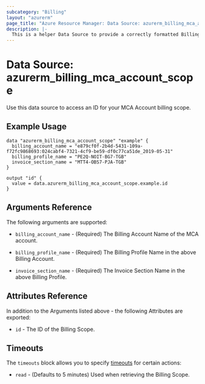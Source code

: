 ```yaml
---
subcategory: "Billing"
layout: "azurerm"
page_title: "Azure Resource Manager: Data Source: azurerm_billing_mca_account_scope"
description: |-
  This is a helper Data Source to provide a correctly formatted Billing Scope ID for a Microsoft Customer Agreement Account.
---
```


# Data Source: azurerm_billing_mca_account_scope

Use this data source to access an ID for your MCA Account billing scope.

## Example Usage

```hcl
data "azurerm_billing_mca_account_scope" "example" {
  billing_account_name = "e879cf0f-2b4d-5431-109a-f72fc9868693:024cabf4-7321-4cf9-be59-df0c77ca51de_2019-05-31"
  billing_profile_name = "PE2Q-NOIT-BG7-TGB"
  invoice_section_name = "MTT4-OBS7-PJA-TGB"
}

output "id" {
  value = data.azurerm_billing_mca_account_scope.example.id
}
```

## Arguments Reference

The following arguments are supported:

* `billing_account_name` - (Required) The Billing Account Name of the MCA account.

* `billing_profile_name` - (Required) The Billing Profile Name in the above Billing Account.

* `invoice_section_name` - (Required) The Invoice Section Name in the above Billing Profile.

## Attributes Reference

In addition to the Arguments listed above - the following Attributes are exported: 

* `id` - The ID of the Billing Scope.

## Timeouts

The `timeouts` block allows you to specify [timeouts](https://www.terraform.io/language/resources/syntax#operation-timeouts) for certain actions:

* `read` - (Defaults to 5 minutes) Used when retrieving the Billing Scope.
